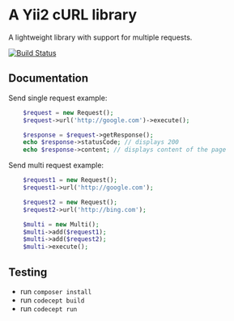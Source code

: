# A Yii2 cURL library

A lightweight library with support for multiple requests.


[![Build Status](https://travis-ci.org/pahanini/yii2-curl.svg)](https://travis-ci.org/pahanini/yii2-curl)


## Documentation

Send single request example:
```php
	$request = new Request();
	$request->url('http://google.com')->execute();

	$response = $request->getResponse();
	echo $response->statusCode; // displays 200
	echo $response->content; // displays content of the page
```


Send multi request example:
```php
	$request1 = new Request();
	$request1->url('http://google.com');

	$request2 = new Request();
	$request2->url('http://bing.com');

	$multi = new Multi();
	$multi->add($request1);
	$multi->add($request2);
	$multi->execute();
```

## Testing

- run `composer install`
- run `codecept build`
- run `codecept run`
